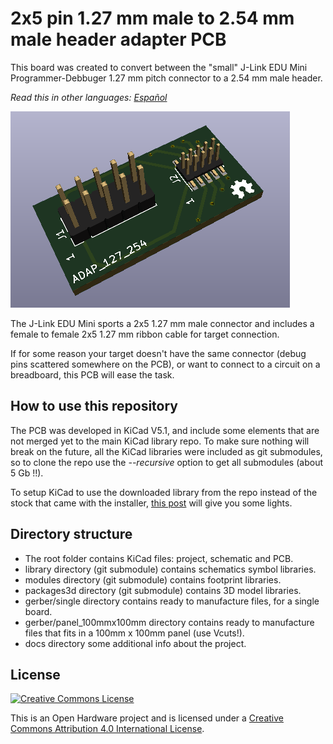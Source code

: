 # 2x5 pin 1.27 mm male to 2.54 mm male header adapter PCB

This board was created to convert  between the "small" J-Link EDU Mini Programmer-Debbuger 1.27 mm pitch connector to a 2.54 mm male header.

*Read this in other languages: [Español](/docs/README.es.md)*

![PCB 3D picture](docs/pcb3d.png)

The J-Link EDU Mini sports a 2x5 1.27 mm male connector and includes a female to female 2x5 1.27 mm ribbon cable for target connection.

If for some reason your target doesn't have the same connector (debug pins scattered somewhere on the PCB), or want to connect to a circuit on a breadboard, this PCB will ease the task. 
## How to use this repository

The PCB was developed in KiCad V5.1, and include some elements that are not merged yet to the main KiCad library repo.  To make sure nothing  will break on the future, all the KiCad libraries were included as git submodules, so to clone the repo use the _--recursive_ option to get all submodules (about 5 Gb !!).

To setup KiCad to use the downloaded library from the repo instead of the stock that came with the installer, [this post](https://forum.kicad.info/t/library-management-in-kicad-version-5/14636) will give you some lights.

## Directory structure

* The root folder contains KiCad files: project, schematic and PCB.
* library directory (git submodule) contains schematics symbol libraries.
* modules directory (git submodule) contains footprint libraries.
* packages3d directory (git submodule) contains 3D model libraries.
* gerber/single directory contains ready to manufacture files, for a single board.
* gerber/panel_100mmx100mm directory contains ready to manufacture files that fits in a 100mm x 100mm panel (use Vcuts!).
* docs directory some additional info about the project.

## License

[![Creative Commons License](https://i.creativecommons.org/l/by/4.0/88x31.png)](http://creativecommons.org/licenses/by/4.0/)

This is an Open Hardware project and is licensed under a [Creative Commons Attribution 4.0 International License](http://creativecommons.org/licenses/by/4.0/).
